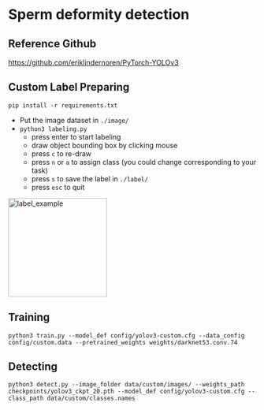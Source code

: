 # Sperm deformity detection

## Reference Github
https://github.com/eriklindernoren/PyTorch-YOLOv3

## Custom Label Preparing

`pip install -r requirements.txt`

- Put the image dataset in `./image/`
- `python3 labeling.py`
     - press enter to start labeling
     - draw object bounding box by clicking mouse
     - press `c` to re-draw
     - press `n` or `a` to assign class (you could change corresponding to your task)
     - press `s` to save the label in `./label/`
     - press `esc` to quit

<img width="200" alt="label_example" src="https://user-images.githubusercontent.com/48711966/114554847-b8d79e80-9c99-11eb-943b-2af5bcdab5d3.png">

## Training
`python3 train.py --model_def config/yolov3-custom.cfg --data_config config/custom.data --pretrained_weights weights/darknet53.conv.74`

## Detecting
`python3 detect.py --image_folder data/custom/images/ --weights_path checkpoints/yolov3_ckpt_20.pth --model_def config/yolov3-custom.cfg --class_path data/custom/classes.names`


